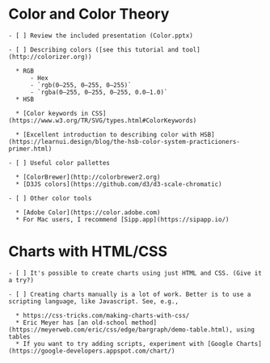 # Color and Color Theory

    - [ ] Review the included presentation (Color.pptx)
    
    - [ ] Describing colors ([see this tutorial and tool](http://colorizer.org))
    
      * RGB
          - Hex
          - `rgb(0–255, 0–255, 0–255)`
          - `rgba(0–255, 0–255, 0–255, 0.0–1.0)`
      * HSB
      
      * [Color keywords in CSS](https://www.w3.org/TR/SVG/types.html#ColorKeywords)
      
      * [Excellent introduction to describing color with HSB](https://learnui.design/blog/the-hsb-color-system-practicioners-primer.html)
    
    - [ ] Useful color pallettes
    
      * [ColorBrewer](http://colorbrewer2.org)
      * [D3JS colors](https://github.com/d3/d3-scale-chromatic)
        
    - [ ] Other color tools
    
      * [Adobe Color](https://color.adobe.com)
      * For Mac users, I recommend [Sipp.app](https://sipapp.io/)
    
# Charts with HTML/CSS
    
    - [ ] It's possible to create charts using just HTML and CSS. (Give it a try?)
    
    - [ ] Creating charts manually is a lot of work. Better is to use a scripting language, like Javascript. See, e.g.,
    
      * https://css-tricks.com/making-charts-with-css/
      * Eric Meyer has [an old-school method](https://meyerweb.com/eric/css/edge/bargraph/demo-table.html), using tables
      * If you want to try adding scripts, experiment with [Google Charts](https://google-developers.appspot.com/chart/)
